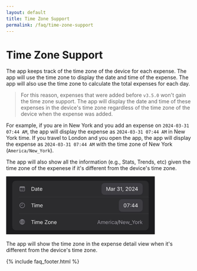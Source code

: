 ```yaml
---
layout: default
title: Time Zone Support
permalink: /faq/time-zone-support
---
```


# Time Zone Support

The app keeps track of the time zone of the device for each expense. The app will use the time zone to display the date and time of the expense. The app will also use the time zone to calculate the total expenses for each day.

> For this reason, expenses that were added before `v3.5.0` won't gain the time zone support. The app will display the date and time of these expenses in the device's time zone regardless of the time zone of the device when the expense was added.

For example, if you are in New York and you add an expense on `2024-03-31 07:44 AM`, the app will display the expense as `2024-03-31 07:44 AM` in New York time. If you travel to London and you open the app, the app will display the expense as `2024-03-31 07:44 AM` with the time zone of New York (`America/New_York`).

The app will also show all the information (e.g., Stats, Trends, etc) given the time zone of the expenese if it's different from the device's time zone.

<img src="../../assets/faq/time-zone-support/time-zone.jpg" width="80%">

The app will show the time zone in the expense detail view when it's different from the device's time zone.

{% include faq_footer.html %}
